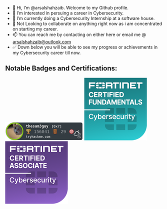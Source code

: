 - 👋 Hi, I’m @arsalshahzaib. Welcome to my Github profile.
- 👀 I’m interested in persuing a career in Cybersecurity.
- 🌱 I’m currently doing a Cybersecurity Internship at a software house.
- 💞️ Not Looking to collaborate on anything right now as i am concentrated on starting my career.
- 📫 You can reach me by contacting on either here or email me @ arsalshahzaib@outlook.com
- ✅ Down below you will be able to see my progress or achievements in my Cybersecurity career till now.

## Notable Badges and Certifications:
<img src="/imgs/thesam3guy.png" alt="TryHackMe">
<img src="/imgs/fortinet-certified-fundamentals-cybersecurity.png" alt="Fortinet Certified Fundamentals Cybersecurity">
<img src="/imgs/fortinet-certified-associate-cybersecurity.1.png" alt="Fortinet Certified Associate Cybersecurity">

<!---
arsalshahzaib/arsalshahzaib is a ✨ special ✨ repository because its `README.md` (this file) appears on your GitHub profile.
You can click the Preview link to take a look at your changes.
--->
